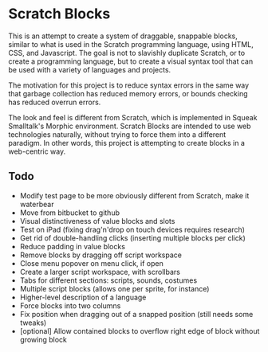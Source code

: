 # Scratch Blocks

This is an attempt to create a system of draggable, snappable blocks, similar to what is used in the Scratch programming language, using HTML, CSS, and Javascript. The goal is not to slavishly duplicate Scratch, or to create a programming language, but to create a visual syntax tool that can be used with a variety of languages and projects.

The motivation for this project is to reduce syntax errors in the same way that garbage collection has reduced memory errors, or bounds checking has reduced overrun errors.

The look and feel is different from Scratch, which is implemented in Squeak Smalltalk's Morphic environment. Scratch Blocks are intended to use web technologies naturally, without trying to force them into a different paradigm. In other words, this project is attempting to create blocks in a web-centric way.

## Todo

* Modify test page to be more obviously different from Scratch, make it waterbear
* Move from bitbucket to github
* Visual distinctiveness of value blocks and slots
* Test on iPad (fixing drag'n'drop on touch devices requires research)
* Get rid of double-handling clicks (inserting multiple blocks per click)
* Reduce padding in value blocks
* Remove blocks by dragging off script workspace
* Close menu popover on menu click, if open
* Create a larger script workspace, with scrollbars
* Tabs for different sections: scripts, sounds, costumes
* Multiple script blocks (allows one per sprite, for instance)
* Higher-level description of a language
* Force blocks into two columns
* Fix position when dragging out of a snapped position (still needs some tweaks)
* [optional] Allow contained blocks to overflow right edge of block without growing block



